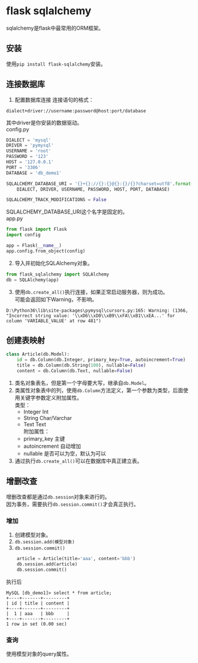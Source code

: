 # flask sqlalchemy
sqlalchemy是flask中最常用的ORM框架。  

## 安装
使用`pip install flask-sqlalchemy`安装。  

## 连接数据库
1. 配置数据库连接
连接语句的格式：
```
dialect+driver://username:password@host:port/database
```
其中driver是你安装的数据驱动。    
config.py  
```python
DIALECT = 'mysql'
DRIVER = 'pymysql'
USERNAME = 'root'
PASSWORD = '123'
HOST = '127.0.0.1'
PORT = '3306'
DATABASE = 'db_demo1'

SQLALCHEMY_DATABASE_URI = '{}+{}://{}:{}@{}:{}/{}?charset=utf8'.format(
    DIALECT, DRIVER, USERNAME, PASSWORD, HOST, PORT, DATABASE)

SQLALCHEMY_TRACK_MODIFICATIONS = False
```
SQLALCHEMY_DATABASE_URI这个名字是固定的。  
app.py
```python
from flask import Flask
import config

app = Flask(__name__)
app.config.from_object(config)
```

2. 导入并初始化SQLAlchemy对象。  
```python
from flask_sqlalchemy import SQLAlchemy
db = SQLAlchemy(app)
```
3. 使用`db.create_all()`执行连接，如果正常启动服务器，则为成功。  
可能会返回如下Warning，不影响。  
```
D:\Python36\lib\site-packages\pymysql\cursors.py:165: Warning: (1366, "Incorrect string value: '\\xD6\\xD0\\xB9\\xFA\\xB1\\xEA...' for column 'VARIABLE_VALUE' at row 481")
```

## 创建表映射
```python
class Article(db.Model):
    id = db.Column(db.Integer, primary_key=True, autoincrement=True)
    title = db.Column(db.String(100), nullable=False)
    content = db.Column(db.Text, nullable=False)
```
1. 类名对象表名，但是第一个字母要大写，继承自`db.Model`。  
2. 类属性对象表中的列，使用`db.Column`方法定义，第一个参数为类型，后面使用关键字参数定义附加属性。  
    类型：  
    * Integer   Int  
    * String    Char/Varchar  
    * Text      Text  
    附加属性：  
    * primary_key   主键  
    * autoincrement 自动增加  
    * nullable      是否可以为空，默认为可以  
3. 通过执行`db.create_all()`可以在数据库中真正建立表。  

## 增删改查
增删改查都是通过`db.session`对象来进行的。  
因为事务，需要执行`db.session.commit()`才会真正执行。  

### 增加
1. 创建模型对象。  
2. `db.session.add(模型对象)`
3. `db.session.commit()`
```python
    article = Article(title='aaa', content='bbb')
    db.session.add(article)
    db.session.commit()
```
执行后
```
MySQL [db_demo1]> select * from article;
+----+-------+---------+
| id | title | content |
+----+-------+---------+
|  1 | aaa   | bbb     |
+----+-------+---------+
1 row in set (0.00 sec)
```

### 查询
使用模型对象的query属性。  
